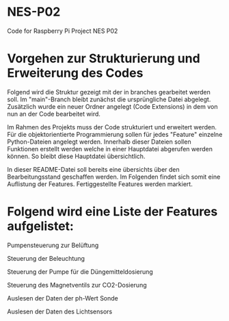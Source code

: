 # NES-P02
Code for Raspberry Pi Project NES P02

# Vorgehen zur Strukturierung und Erweiterung des Codes

Folgend wird die Struktur gezeigt mit der in branches gearbeitet werden soll. Im "main"-Branch bleibt zunächst die ursprüngliche Datei abgelegt. Zusätzlich wurde ein neuer Ordner angelegt (Code Extensions) in dem von nun an der Code bearbeitet wird. 

Im Rahmen des Projekts muss der Code strukturiert und erweitert werden. Für die objektorientierte Programmierung sollen für jedes "Feature" einzelne Python-Dateien angelegt werden. Innerhalb dieser Dateien sollen Funktionen erstellt werden welche in einer Hauptdatei abgerufen werden können. So bleibt diese Hauptdatei übersichtlich.

In dieser README-Datei soll bereits eine übersichts über den Bearbeitungsstand geschaffen werden. Im Folgenden findet sich somit eine Auflistung der Features. Fertiggestellte Features werden markiert.

# Folgend wird eine Liste der Features aufgelistet:

Pumpensteuerung zur Belüftung

Steuerung der Beleuchtung

Steuerung der Pumpe für die Düngemitteldosierung

Steuerung des Magnetventils zur CO2-Dosierung

Auslesen der Daten der ph-Wert Sonde

Auslesen der Daten des Lichtsensors


